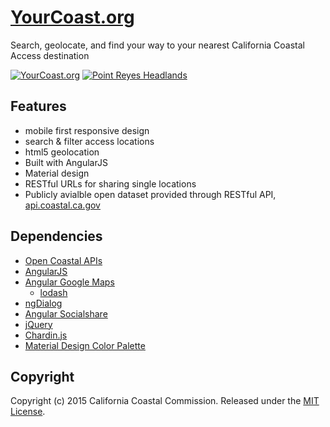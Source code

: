 # [YourCoast.org](http://yourcoast.org)
Search, geolocate, and find your way to your nearest California Coastal Access destination

[![YourCoast.org](https://raw.github.com/zachmoreno/yourcoast/angular/images/YourCoast.png)](http://yourcoast.org)
[![Point Reyes Headlands](https://raw.github.com/zachmoreno/yourcoast/angular/images/YourCoast-single.png)](http://www.coastal.ca.gov/YourCoast/#/map/location/id/329)

## Features

* mobile first responsive design
* search & filter access locations
* html5 geolocation
* Built with AngularJS
* Material design
* RESTful URLs for sharing single locations
* Publicly avialble open dataset provided through RESTful API, [api.coastal.ca.gov](http://api.coastal.ca.gov)

## Dependencies

* [Open Coastal APIs](http://api.coastal.ca.gov)
* [AngularJS](https://angularjs.org/)
* [Angular Google Maps](https://github.com/angular-ui/angular-google-maps)
  * [lodash](https://github.com/lodash/lodash)
* [ngDialog](https://github.com/likeastore/ngDialog)
* [Angular Socialshare](https://github.com/720kb/angular-socialshare)
* [jQuery](http://jquery.org)
* [Chardin.js](https://github.com/heelhook/chardin.js/tree/master)
* [Material Design Color Palette](https://github.com/zavoloklom/material-design-color-palette/)

## Copyright

Copyright (c) 2015 California Coastal Commission.
Released under the [MIT License](https://github.com/zachmoreno/yourcoast/blob/master/LICENSE).
